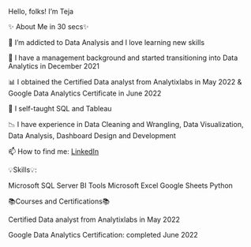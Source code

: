 Hello, folks!  I’m Teja
 

✨ About Me in 30 secs✨

👀 I’m addicted to Data Analysis and I love learning new skills

💉 I have a management background and started transitioning into Data Analytics in December 2021

📊 I obtained the Certified Data analyst from Analytixlabs in May 2022 & Google Data Analytics Certificate in June 2022

🌱 I self-taught SQL and Tableau

📉 I have experience in Data Cleaning and Wrangling, Data Visualization, Data Analysis, Dashboard Design and Development

📫 How to find me: [LinkedIn](https://www.linkedin.com/in/tejas21/)

 

💡Skills💡:

Microsoft SQL Server
BI Tools
Microsoft Excel
Google Sheets
Python
 

📚Courses and Certifications📚

Certified Data analyst from Analytixlabs in May 2022

Google Data Analytics Certification: completed June 2022
 
